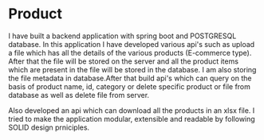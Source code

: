 # Product

I have built a backend application with spring boot and POSTGRESQL database. In this application I have developed various api's such as upload a file which has all the details
of the various products (E-commerce type). After that the file will be stored on the server and all the product items which are present in the file will be stored in the database.
I am also storing the file metadata in database.After that build api's which can query on the basis of product name, id, category or delete specific product or file from database as well as delete file from server.

Also developed an api which can download all the products in an xlsx file. I tried to make the application modular, extensible and readable by following SOLID design prniciples.
